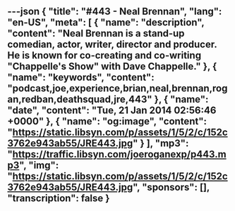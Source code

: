 ---json
{
  "title": "#443 - Neal Brennan",
  "lang": "en-US",
  "meta": [
    {
      "name": "description",
      "content": "Neal Brennan is a stand-up comedian, actor, writer, director and producer. He is known for co-creating and co-writing \"Chappelle's Show\" with Dave Chappelle."
    },
    {
      "name": "keywords",
      "content": "podcast,joe,experience,brian,neal,brennan,rogan,redban,deathsquad,jre,443"
    },
    {
      "name": "date",
      "content": "Tue, 21 Jan 2014 02:56:46 +0000"
    },
    {
      "name": "og:image",
      "content": "https://static.libsyn.com/p/assets/1/5/2/c/152c3762e943ab55/JRE443.jpg"
    }
  ],
  "mp3": "https://traffic.libsyn.com/joeroganexp/p443.mp3",
  "img": "https://static.libsyn.com/p/assets/1/5/2/c/152c3762e943ab55/JRE443.jpg",
  "sponsors": [],
  "transcription": false
}
---
<episode-header />

<timemark seconds="0" />

<transcribe-call-to-action />

<episode-footer />